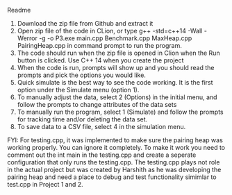 Readme
1. Download the zip file from Github and extract it
2. Open zip file of the code in CLion, or type g++ -std=c++14 -Wall -Werror -g -o P3.exe main.cpp Benchmark.cpp MaxHeap.cpp PairingHeap.cpp in command prompt to run the program.
3. The code should run when the zip file is opened in Clion when the Run button is clicked. Use C++ 14 when you create the project 
4. When the code is run, prompts will show up and you should read the prompts and pick the options you would like.
5. Quick simulate is the best way to see the code working. It is the first option under the Simulate menu (option 1).
6. To manually adjust the data, select 2 (Options) in the initial menu, and follow the prompts to change attributes of the data sets
7. To manually run the program, select 1 (Simulate) and follow the prompts for tracking time and/or deleting the data set.
8. To save data to a CSV file, select 4 in the simulation menu.


FYI: For testing.cpp, it was implemented to make sure the pairing heap was working properly.  You can ignore it completely. To make it work you need to comment out the int main in the testing.cpp and create a seperate configuration that only runs the testing.cpp. The testing.cpp plays not role in the actual project but was created by Harshith as he was developing the pairing heap and need a place to debug and test functionality simimlar to test.cpp in Project 1 and 2.
